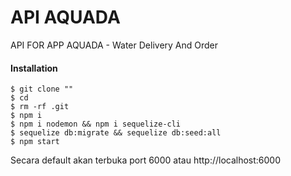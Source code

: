 # API AQUADA

API FOR APP AQUADA - Water Delivery And Order

#### Installation

```shell
$ git clone ""
$ cd 
$ rm -rf .git
$ npm i
$ npm i nodemon && npm i sequelize-cli
$ sequelize db:migrate && sequelize db:seed:all
$ npm start
```

Secara default akan terbuka port 6000 atau http://localhost:6000
